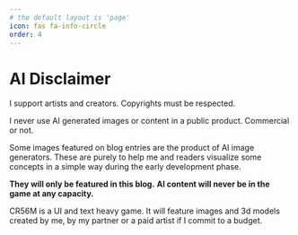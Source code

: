 ```yaml
---
# the default layout is 'page'
icon: fas fa-info-circle
order: 4
---
```


# AI Disclaimer

I support artists and creators. Copyrights must be respected.

I never use AI generated images or content in a public product. Commercial or not.

Some images featured on blog entries are the product of AI image generators. These are purely to help me and readers visualize some concepts in a simple way during the early development phase.

**They will only be featured in this blog.**
**AI content will never be in the game at any capacity.**

CR56M is a UI and text heavy game. It will feature images and 3d models created by me, by my partner or a paid artist if I commit to a budget.